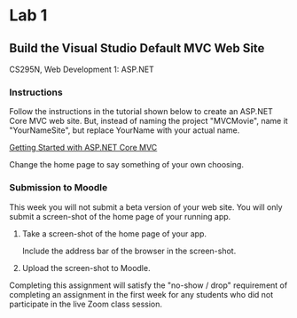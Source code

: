 # Lab 1

## Build the Visual Studio Default MVC Web Site

CS295N, Web Development 1: ASP.NET

### Instructions

Follow the instructions in the tutorial shown below to create an ASP.NET Core MVC web site. But, instead of naming the project "MVCMovie", name it "YourNameSite", but replace YourName with your actual name.

[Getting Started with ASP.NET Core MVC](https://docs.microsoft.com/en-us/aspnet/core/tutorials/first-mvc-app/start-mvc?view=aspnetcore-3.1&tabs=visual-studio)

Change the home page to say something of your own choosing.

### Submission to Moodle

This week you will not submit a beta version of your web site. You will only submit a screen-shot of the home page of your running app.

1. Take a screen-shot of the home page of your app. 

   Include the address bar of the browser in the screen-shot.

2. Upload the screen-shot to Moodle.

Completing this assignment will satisfy the "no-show / drop" requirement of completing an assignment in the first week for any students who did not participate in the live Zoom class session.